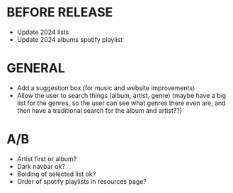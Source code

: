 # BEFORE RELEASE
* Update 2024 lists
* Update 2024 albums spotify playlist


# GENERAL
* Add a suggestion box (for music and website improvements)
* Allow the user to search things (album, artist, genre) (maybe have a big list for the genres, so the user can see what genres there even are, and then have a traditional search for the album and artist??)

# A/B
* Artist first or album?
* Dark navbar ok?
* Bolding of selected list ok?
* Order of spotify playlists in resources page?